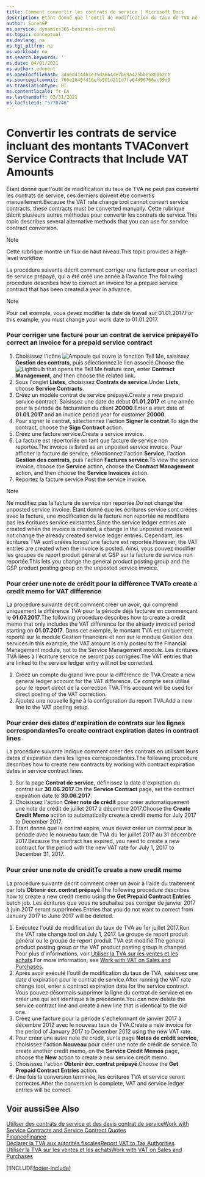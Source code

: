 ```yaml
---
title: Comment convertir les contrats de service | Microsoft Docs
description: Étant donné que l'outil de modification du taux de TVA ne peut pas convertir les contrats de service, ces derniers doivent être convertis manuellement. Cette rubrique décrit plusieurs autres méthodes pour convertir les contrats de service.
author: SorenGP
ms.service: dynamics365-business-central
ms.topic: conceptual
ms.devlang: na
ms.tgt_pltfrm: na
ms.workload: na
ms.search.keywords: ''
ms.date: 04/01/2021
ms.author: edupont
ms.openlocfilehash: 3da6d4144b1e35da864de7b69a425bb65800b2cb
ms.sourcegitcommit: 766e2840fd16efb901d211d7fa64d96766ac99d9
ms.translationtype: HT
ms.contentlocale: fr-CA
ms.lasthandoff: 03/31/2021
ms.locfileid: "5770748"
---
```

# <a name="convert-service-contracts-that-include-vat-amounts"></a><span data-ttu-id="12b19-104">Convertir les contrats de service incluant des montants TVA</span><span class="sxs-lookup"><span data-stu-id="12b19-104">Convert Service Contracts that Include VAT Amounts</span></span>
<span data-ttu-id="12b19-105">Étant donné que l'outil de modification du taux de TVA ne peut pas convertir les contrats de service, ces derniers doivent être convertis manuellement.</span><span class="sxs-lookup"><span data-stu-id="12b19-105">Because the VAT rate change tool cannot convert service contracts, these contracts must be converted manually.</span></span> <span data-ttu-id="12b19-106">Cette rubrique décrit plusieurs autres méthodes pour convertir les contrats de service.</span><span class="sxs-lookup"><span data-stu-id="12b19-106">This topic describes several alternative methods that you can use for service contract conversion.</span></span>  

> [!NOTE]  
>  <span data-ttu-id="12b19-107">Cette rubrique montre un flux de haut niveau.</span><span class="sxs-lookup"><span data-stu-id="12b19-107">This topic provides a high-level workflow.</span></span>  

 <span data-ttu-id="12b19-108">La procédure suivante décrit comment corriger une facture pour un contact de service prépayé, qui a été créé une année à l'avance.</span><span class="sxs-lookup"><span data-stu-id="12b19-108">The following procedure describes how to correct an invoice for a prepaid service contract that has been created a year in advance.</span></span>  

> [!NOTE]  
>  <span data-ttu-id="12b19-109">Pour cet exemple, vous devez modifier la date de travail sur 01.01.2017.</span><span class="sxs-lookup"><span data-stu-id="12b19-109">For this example, you must change your work date to 01.01.2017.</span></span>  

### <a name="to-correct-an-invoice-for-a-prepaid-service-contract"></a><span data-ttu-id="12b19-110">Pour corriger une facture pour un contrat de service prépayé</span><span class="sxs-lookup"><span data-stu-id="12b19-110">To correct an invoice for a prepaid service contract</span></span>  
1. <span data-ttu-id="12b19-111">Choisissez l'icône ![Ampoule qui ouvre la fonction Tell Me](media/ui-search/search_small.png "Dites-moi ce que vous voulez faire"), saisissez **Gestion des contrats**, puis sélectionnez le lien associé.</span><span class="sxs-lookup"><span data-stu-id="12b19-111">Choose the ![Lightbulb that opens the Tell Me feature](media/ui-search/search_small.png "Tell me what you want to do") icon, enter **Contract Management**, and then choose the related link.</span></span>  
2. <span data-ttu-id="12b19-112">Sous l'onglet **Listes**, choisissez **Contrats de service**.</span><span class="sxs-lookup"><span data-stu-id="12b19-112">Under **Lists**, choose **Service Contracts**.</span></span>  
3. <span data-ttu-id="12b19-113">Créez un modèle contrat de service prépayé.</span><span class="sxs-lookup"><span data-stu-id="12b19-113">Create a new prepaid service contract.</span></span> <span data-ttu-id="12b19-114">Saisissez une date de début **01.01.2017** et une année pour la période de facturation du client **20000**.</span><span class="sxs-lookup"><span data-stu-id="12b19-114">Enter a start date of **01.01.2017** and an invoice period year for customer **20000**.</span></span>  
4. <span data-ttu-id="12b19-115">Pour signer le contrat, sélectionnez l'action **Signer le contrat**.</span><span class="sxs-lookup"><span data-stu-id="12b19-115">To sign the contract, choose the **Sign Contract** action.</span></span>  
5. <span data-ttu-id="12b19-116">Créez une facture service.</span><span class="sxs-lookup"><span data-stu-id="12b19-116">Create a service invoice.</span></span>
6. <span data-ttu-id="12b19-117">La facture est répertoriée en tant que facture de service non reportée.</span><span class="sxs-lookup"><span data-stu-id="12b19-117">The invoice is listed as an unposted service invoice.</span></span> <span data-ttu-id="12b19-118">Pour afficher la facture de service, sélectionnez l'action **Service**, l'action **Gestion des contrats**, puis l'action **Factures service**.</span><span class="sxs-lookup"><span data-stu-id="12b19-118">To view the service invoice, choose the **Service** action, choose the **Contract Management** action, and then choose the **Service Invoices** action.</span></span>  
7. <span data-ttu-id="12b19-119">Reportez la facture service.</span><span class="sxs-lookup"><span data-stu-id="12b19-119">Post the service invoice.</span></span>  

> [!NOTE]  
>  <span data-ttu-id="12b19-120">Ne modifiez pas la facture de service non reportée.</span><span class="sxs-lookup"><span data-stu-id="12b19-120">Do not change the unposted service invoice.</span></span> <span data-ttu-id="12b19-121">Étant donné que les écritures service sont créées avec la facture, une modification de la facture non reportée ne modifiera pas les écritures service existantes.</span><span class="sxs-lookup"><span data-stu-id="12b19-121">Since the service ledger entries are created when the invoice is created, a change in the unposted invoice will not change the already created service ledger entries.</span></span> <span data-ttu-id="12b19-122">Cependant, les écritures TVA sont créées lorsqu'une facture est reportée.</span><span class="sxs-lookup"><span data-stu-id="12b19-122">However, the VAT entries are created when the invoice is posted.</span></span> <span data-ttu-id="12b19-123">Ainsi, vous pouvez modifier les groupes de report produit général et GSP sur la facture de service non reportée.</span><span class="sxs-lookup"><span data-stu-id="12b19-123">This lets you change the general product posting group and the GSP product posting group on the unposted service invoice.</span></span>  

### <a name="to-create-a-credit-memo-for-vat-difference"></a><span data-ttu-id="12b19-124">Pour créer une note de crédit pour la différence TVA</span><span class="sxs-lookup"><span data-stu-id="12b19-124">To create a credit memo for VAT difference</span></span>  
<span data-ttu-id="12b19-125">La procédure suivante décrit comment créer un avoir, qui comprend uniquement la différence TVA pour la période déjà facturée en commençant le **01.07.2017**.</span><span class="sxs-lookup"><span data-stu-id="12b19-125">The following procedure describes how to create a credit memo that only includes the VAT difference for the already invoiced period starting on **01.07.2017**.</span></span> <span data-ttu-id="12b19-126">Dans cet exemple, le montant TVA est uniquement reporté sur le module Gestion financière et non sur le module Gestion des services.</span><span class="sxs-lookup"><span data-stu-id="12b19-126">In this example, the VAT amount is only posted to the Financial Management module, not to the Service Management module.</span></span> <span data-ttu-id="12b19-127">Les écritures TVA liées à l'écriture service ne seront pas corrigées.</span><span class="sxs-lookup"><span data-stu-id="12b19-127">The VAT entries that are linked to the service ledger entry will not be corrected.</span></span>  

1. <span data-ttu-id="12b19-128">Créez un compte du grand livre pour la différence de TVA.</span><span class="sxs-lookup"><span data-stu-id="12b19-128">Create a new general ledger account for the VAT difference.</span></span> <span data-ttu-id="12b19-129">Ce compte sera utilisé pour le report direct de la correction TVA.</span><span class="sxs-lookup"><span data-stu-id="12b19-129">This account will be used for direct posting of the VAT correction.</span></span>  
2. <span data-ttu-id="12b19-130">Ajoutez une nouvelle ligne à la configuration du report TVA.</span><span class="sxs-lookup"><span data-stu-id="12b19-130">Add a new line to the VAT posting setup.</span></span>  

### <a name="to-create-contract-expiration-dates-in-contract-lines"></a><span data-ttu-id="12b19-131">Pour créer des dates d'expiration de contrats sur les lignes correspondantes</span><span class="sxs-lookup"><span data-stu-id="12b19-131">To create contract expiration dates in contract lines</span></span>  
<span data-ttu-id="12b19-132">La procédure suivante indique comment créer des contrats en utilisant leurs dates d'expiration dans les lignes correspondantes.</span><span class="sxs-lookup"><span data-stu-id="12b19-132">The following procedure describes how to create new contracts by working with contract expiration dates in service contract lines.</span></span>  

1. <span data-ttu-id="12b19-133">Sur la page **Contrat de service**, définissez la date d'expiration du contrat sur **30.06.2017**.</span><span class="sxs-lookup"><span data-stu-id="12b19-133">On the **Service Contract** page, set the contract expiration date to **30.06.2017**.</span></span>  
2. <span data-ttu-id="12b19-134">Choisissez l'action **Créer note de crédit** pour créer automatiquement une note de crédit de juillet 2017 à décembre 2017.</span><span class="sxs-lookup"><span data-stu-id="12b19-134">Choose the **Create Credit Memo** action to automatically create a credit memo for July 2017 to December 2017.</span></span>  
3. <span data-ttu-id="12b19-135">Étant donné que le contrat expire, vous devez créer un contrat pour la période avec le nouveau taux de TVA du 1er juillet 2017 au 31 décembre 2017.</span><span class="sxs-lookup"><span data-stu-id="12b19-135">Because the contract has expired, you need to create a new contract for the period with the new VAT rate for July 1, 2017 to December 31, 2017.</span></span>  

### <a name="to-create-a-new-credit-memo"></a><span data-ttu-id="12b19-136">Pour créer une note de crédit</span><span class="sxs-lookup"><span data-stu-id="12b19-136">To create a new credit memo</span></span>  
<span data-ttu-id="12b19-137">La procédure suivante décrit comment créer un avoir à l'aide du traitement par lots **Obtenir écr. contrat prépayé**.</span><span class="sxs-lookup"><span data-stu-id="12b19-137">The following procedure describes how to create a new credit memo using the **Get Prepaid Contract Entries** batch job.</span></span> <span data-ttu-id="12b19-138">Les écritures que vous ne souhaitez pas corriger de janvier 2017 à juin 2017 seront supprimées.</span><span class="sxs-lookup"><span data-stu-id="12b19-138">Entries that you do not want to correct from January 2017 to June 2017 will be deleted.</span></span>  

1. <span data-ttu-id="12b19-139">Exécutez l'outil de modification du taux de TVA au 1er juillet 2017.</span><span class="sxs-lookup"><span data-stu-id="12b19-139">Run the VAT rate change tool on July 1, 2017.</span></span> <span data-ttu-id="12b19-140">Le groupe de report produit général ou le groupe de report produit TVA est modifié.</span><span class="sxs-lookup"><span data-stu-id="12b19-140">The general product posting group or the VAT product posting group is changed.</span></span> <span data-ttu-id="12b19-141">Pour plus d'informations, voir [Utiliser la TVA sur les ventes et les achats](finance-work-with-vat.md).</span><span class="sxs-lookup"><span data-stu-id="12b19-141">For more information, see [Work with VAT on Sales and Purchases](finance-work-with-vat.md).</span></span>  
2. <span data-ttu-id="12b19-142">Après avoir exécuté l'outil de modification du taux de TVA, saisissez une date d'expiration pour le contrat de service.</span><span class="sxs-lookup"><span data-stu-id="12b19-142">After running the VAT rate change tool, enter a contract expiration date for the service contract.</span></span> <span data-ttu-id="12b19-143">Vous pouvez désormais supprimer la ligne du contrat de service et en créer une qui soit identique à la précédente.</span><span class="sxs-lookup"><span data-stu-id="12b19-143">You can now delete the service contract line and create a new line that is identical to the old one.</span></span>  
3. <span data-ttu-id="12b19-144">Créez une facture pour la période s'échelonnant de janvier 2017 à décembre 2012 avec le nouveau taux de TVA.</span><span class="sxs-lookup"><span data-stu-id="12b19-144">Create a new invoice for the period of January 2017 to December 2012 using the new VAT rate.</span></span>  
4. <span data-ttu-id="12b19-145">Pour créer une autre note de crédit, sur la page **Notes de crédit service**, choisissez l'action **Nouveau** pour créer une note de crédit de service.</span><span class="sxs-lookup"><span data-stu-id="12b19-145">To create another credit memo, on the **Service Credit Memos** page, choose the **New** action to create a new service credit memo.</span></span>  
5. <span data-ttu-id="12b19-146">Choisissez l'action **Obtenir écr. contrat prépayé**.</span><span class="sxs-lookup"><span data-stu-id="12b19-146">Choose the **Get Prepaid Contract Entries** action.</span></span>  
6. <span data-ttu-id="12b19-147">Une fois la conversion terminée, les écritures TVA et service seront correctes.</span><span class="sxs-lookup"><span data-stu-id="12b19-147">After the conversion is complete, VAT and service ledger entries will be correct.</span></span>  

## <a name="see-also"></a><span data-ttu-id="12b19-148">Voir aussi</span><span class="sxs-lookup"><span data-stu-id="12b19-148">See Also</span></span>  
[<span data-ttu-id="12b19-149">Utiliser des contrats de service et des devis contrat de service</span><span class="sxs-lookup"><span data-stu-id="12b19-149">Work with Service Contracts and Service Contract Quotes</span></span>](service-how-to-create-service-contracts-and-service-contract-quotes.md)  
[<span data-ttu-id="12b19-150">Finance</span><span class="sxs-lookup"><span data-stu-id="12b19-150">Finance</span></span>](finance.md)  
[<span data-ttu-id="12b19-151">Déclarer la TVA aux autorités fiscales</span><span class="sxs-lookup"><span data-stu-id="12b19-151">Report VAT to Tax Authorities</span></span>](finance-how-report-vat.md)  
[<span data-ttu-id="12b19-152">Utiliser la TVA sur les ventes et les achats</span><span class="sxs-lookup"><span data-stu-id="12b19-152">Work with VAT on Sales and Purchases</span></span>](finance-work-with-vat.md)  


[!INCLUDE[footer-include](includes/footer-banner.md)]